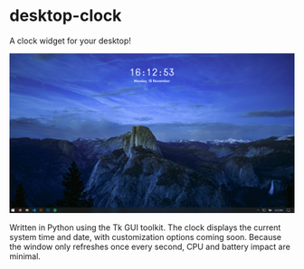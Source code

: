 # desktop-clock
A clock widget for your desktop!

![screenshot](screenshots/1.PNG)

Written in Python using the Tk GUI toolkit. The clock displays the current system time and date, with customization options coming soon. Because the window only refreshes once every second, CPU and battery impact are minimal.
